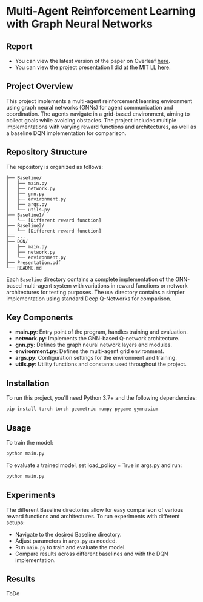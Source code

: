 # Multi-Agent Reinforcement Learning with Graph Neural Networks
## Report
- You can view the latest version of the paper on Overleaf [here](https://www.overleaf.com/7797839727krzmnzncwwzn#cd413e).
- You can view the project presentation I did at the MIT LL [here](https://github.com/Michael-Elrod-dev/GNN-DQN-MARL/blob/main/Presentation.pdf).


## Project Overview

This project implements a multi-agent reinforcement learning environment using graph neural networks (GNNs) for agent communication and coordination. The agents navigate in a grid-based environment, aiming to collect goals while avoiding obstacles. The project includes multiple implementations with varying reward functions and architectures, as well as a baseline DQN implementation for comparison.

## Repository Structure

The repository is organized as follows:

```
├── Baseline/
│   ├── main.py
│   ├── network.py
│   ├── gnn.py
│   ├── environment.py
│   ├── args.py
│   └── utils.py
├── Baseline1/
│   └── [Different reward function]
├── Baseline2/
│   └── [Different reward function]
├── ...
├── DQN/
│   ├── main.py
│   ├── network.py
│   └── environment.py
├── Presentation.pdf
└── README.md
```

Each `Baseline` directory contains a complete implementation of the GNN-based multi-agent system with variations in reward functions or network architectures for testing purposes. The `DQN` directory contains a simpler implementation using standard Deep Q-Networks for comparison.

## Key Components

- **main.py**: Entry point of the program, handles training and evaluation.
- **network.py**: Implements the GNN-based Q-network architecture.
- **gnn.py**: Defines the graph neural network layers and modules.
- **environment.py**: Defines the multi-agent grid environment.
- **args.py**: Configuration settings for the environment and training.
- **utils.py**: Utility functions and constants used throughout the project.

## Installation

To run this project, you'll need Python 3.7+ and the following dependencies:
```bash
pip install torch torch-geometric numpy pygame gymnasium
```
## Usage
To train the model:
```bash
python main.py
```
To evaluate a trained model, set load_policy = True in args.py and run:
```bash
python main.py
```

## Experiments

The different Baseline directories allow for easy comparison of various reward functions and architectures. To run experiments with different setups:

- Navigate to the desired Baseline directory.
- Adjust parameters in `args.py` as needed.
- Run `main.py` to train and evaluate the model.
- Compare results across different baselines and with the DQN implementation.

##  Results
ToDo
